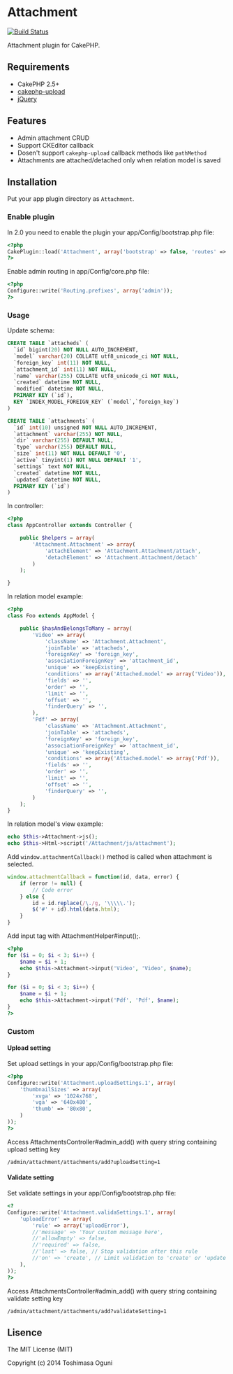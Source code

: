 # Attachment

[![Build Status](https://travis-ci.org/tsmsogn/Attachment.svg)](https://travis-ci.org/tsmsogn/Attachment)

Attachment plugin for CakePHP.

## Requirements

- CakePHP 2.5+
- [cakephp-upload](https://github.com/josegonzalez/cakephp-upload)
- [jQuery](http://jquery.com/)

## Features

- Admin attachment CRUD
- Support CKEditor callback
- Dosen't support `cakephp-upload` callback methods like `pathMethod`
- Attachments are attached/detached only when relation model is saved

## Installation

Put your app plugin directory as `Attachment`.

### Enable plugin

In 2.0 you need to enable the plugin your app/Config/bootstrap.php file:

```php
<?php
CakePlugin::load('Attachment', array('bootstrap' => false, 'routes' => true));
?>
```

Enable admin routing in app/Config/core.php file:

```php
<?php
Configure::write('Routing.prefixes', array('admin'));
?>
```

### Usage

Update schema:

```sql
CREATE TABLE `attacheds` (
  `id` bigint(20) NOT NULL AUTO_INCREMENT,
  `model` varchar(20) COLLATE utf8_unicode_ci NOT NULL,
  `foreign_key` int(11) NOT NULL,
  `attachment_id` int(11) NOT NULL,
  `name` varchar(255) COLLATE utf8_unicode_ci NOT NULL,
  `created` datetime NOT NULL,
  `modified` datetime NOT NULL,
  PRIMARY KEY (`id`),
  KEY `INDEX_MODEL_FOREIGN_KEY` (`model`,`foreign_key`)
)

CREATE TABLE `attachments` (
  `id` int(10) unsigned NOT NULL AUTO_INCREMENT,
  `attachment` varchar(255) NOT NULL,
  `dir` varchar(255) DEFAULT NULL,
  `type` varchar(255) DEFAULT NULL,
  `size` int(11) NOT NULL DEFAULT '0',
  `active` tinyint(1) NOT NULL DEFAULT '1',
  `settings` text NOT NULL,
  `created` datetime NOT NULL,
  `updated` datetime NOT NULL,
  PRIMARY KEY (`id`)
)
```

In controller:

```php
<?php
class AppController extends Controller {

	public $helpers = array(
		'Attachment.Attachment' => array(
			'attachElement' => 'Attachment.Attachment/attach',
			'detachElement' => 'Attachment.Attachment/detach'
		)
	);

}
```

In relation model example:

```php
<?php
class Foo extends AppModel {

	public $hasAndBelongsToMany = array(
		'Video' => array(
			'className' => 'Attachment.Attachment',
			'joinTable' => 'attacheds',
			'foreignKey' => 'foreign_key',
			'associationForeignKey' => 'attachment_id',
			'unique' => 'keepExisting',
			'conditions' => array('Attached.model' => array('Video')),
			'fields' => '',
			'order' => '',
			'limit' => '',
			'offset' => '',
			'finderQuery' => '',
		),
		'Pdf' => array(
			'className' => 'Attachment.Attachment',
			'joinTable' => 'attacheds',
			'foreignKey' => 'foreign_key',
			'associationForeignKey' => 'attachment_id',
			'unique' => 'keepExisting',
			'conditions' => array('Attached.model' => array('Pdf')),
			'fields' => '',
			'order' => '',
			'limit' => '',
			'offset' => '',
			'finderQuery' => '',
		)
	);
}
```

In relation model's view example:

```php
echo $this->Attachment->js();
echo $this->Html->script('/Attachment/js/attachment');
```

Add `window.attachmentCallback()` method is called when attachment is selected.

```javascript
window.attachmentCallback = function(id, data, error) {
	if (error != null) {
		// Code error
	} else {
		id = id.replace(/\./g, '\\\\\.');
		$('#' + id).html(data.html);
	}
}
```

Add input tag with AttachmentHelper#input();.

```php
<?php
for ($i = 0; $i < 3; $i++) {
	$name = $i + 1;
	echo $this->Attachment->input('Video', 'Video', $name);
}

for ($i = 0; $i < 3; $i++) {
	$name = $i + 1;
	echo $this->Attachment->input('Pdf', 'Pdf', $name);
}
?>
```

### Custom

#### Upload setting

Set upload settings in your app/Config/bootstrap.php file:

```php
<?php
Configure::write('Attachment.uploadSettings.1', array(
	'thumbnailSizes' => array(
		'xvga' => '1024x768',
		'vga' => '640x480',
		'thumb' => '80x80',
	)
));
?>
```

Access AttachmentsController#admin_add() with query string containing upload setting key

```
/admin/attachment/attachments/add?uploadSetting=1
```

#### Validate setting

Set validate settings in your app/Config/bootstrap.php file:

```php
<?
Configure::write('Attachment.validaSettings.1', array(
	'uploadError' => array(
		'rule' => array('uploadError'),
		//'message' => 'Your custom message here',
		//'allowEmpty' => false,
		//'required' => false,
		//'last' => false, // Stop validation after this rule
		//'on' => 'create', // Limit validation to 'create' or 'update' operations
	),
));
?>
```

Access AttachmentsController#admin_add() with query string containing validate setting key

```
/admin/attachment/attachments/add?validateSetting=1
```

## Lisence

The MIT License (MIT)

Copyright (c) 2014 Toshimasa Oguni
